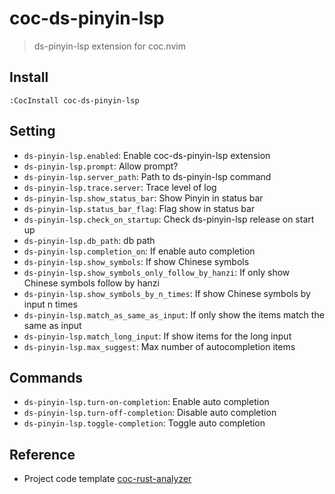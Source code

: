 # coc-ds-pinyin-lsp

> ds-pinyin-lsp extension for coc.nvim

## Install

```vim
:CocInstall coc-ds-pinyin-lsp
```

## Setting

- `ds-pinyin-lsp.enabled`: Enable coc-ds-pinyin-lsp extension
- `ds-pinyin-lsp.prompt`: Allow prompt?
- `ds-pinyin-lsp.server_path`: Path to ds-pinyin-lsp command
- `ds-pinyin-lsp.trace.server`: Trace level of log
- `ds-pinyin-lsp.show_status_bar`: Show Pinyin in status bar
- `ds-pinyin-lsp.status_bar_flag`: Flag show in status bar
- `ds-pinyin-lsp.check_on_startup`: Check ds-pinyin-lsp release on start up
- `ds-pinyin-lsp.db_path`: db path
- `ds-pinyin-lsp.completion_on`: If enable auto completion
- `ds-pinyin-lsp.show_symbols`: If show Chinese symbols
- `ds-pinyin-lsp.show_symbols_only_follow_by_hanzi`: If only show Chinese symbols follow by hanzi
- `ds-pinyin-lsp.show_symbols_by_n_times`: If show Chinese symbols by input n times
- `ds-pinyin-lsp.match_as_same_as_input`: If only show the items match the same as input
- `ds-pinyin-lsp.match_long_input`: If show items for the long input
- `ds-pinyin-lsp.max_suggest`: Max number of autocompletion items

## Commands

- `ds-pinyin-lsp.turn-on-completion`: Enable auto completion
- `ds-pinyin-lsp.turn-off-completion`: Disable auto completion
- `ds-pinyin-lsp.toggle-completion`: Toggle auto completion

## Reference

- Project code template [coc-rust-analyzer](https://github.com/fannheyward/coc-rust-analyzer)

